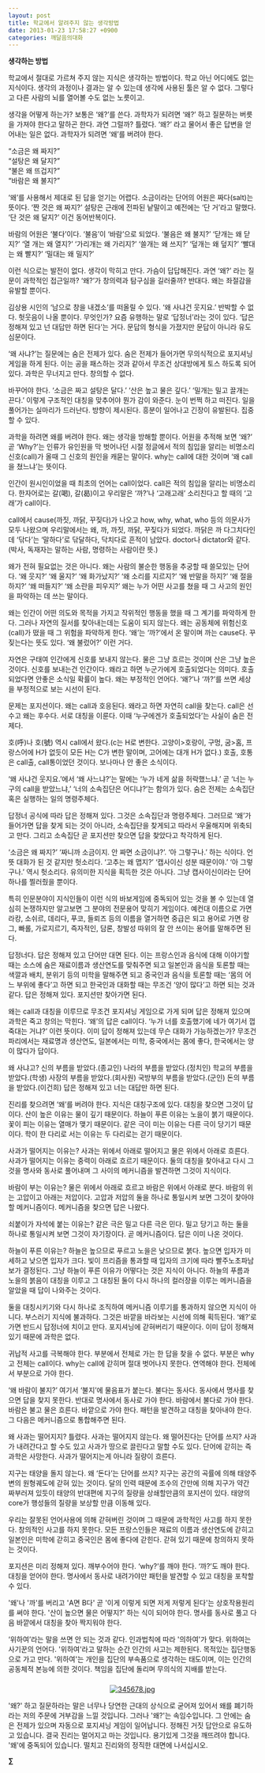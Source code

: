 ```yaml
---
layout: post
title: 학교에서 알려주지 않는 생각방법
date: 2013-01-23 17:58:27 +0900
categories: 깨달음의대화
---
```

  


**생각하는 방법** 

  


학교에서 절대로 가르쳐 주지 않는 지식은 생각하는 방법이다. 학교 아닌 어디에도 없는 지식이다. 생각의 과정이나 결과는 알 수 있는데 생각에 사용된 툴은 알 수 없다. 그렇다고 다른 사람의 뇌를 열어볼 수도 없는 노릇이고. 

  


생각을 어떻게 하는가? 보통은 ‘왜?’를 쓴다. 과학자가 되려면 ‘왜?’ 하고 질문하는 버릇을 가져야 한다고 말하곤 한다. 과연 그럴까? 틀렸다. ‘왜?’ 라고 물어서 좋은 답변을 얻어내는 일은 없다. 과학자가 되려면 ‘왜’를 버려야 한다. 

  


“소금은 왜 짜지?”   
“설탕은 왜 달지?”   
“불은 왜 뜨겁지?”   
“바람은 왜 불지?” 

  


‘왜’를 사용해서 제대로 된 답을 얻기는 어렵다. 소금이라는 단어의 어원은 짜다(salt)는 뜻이다. ‘짠 것은 왜 짜지?’ 설탕은 근래에 전파된 낱말이고 예전에는 ‘단 거’라고 말했다. ‘단 것은 왜 달지?’ 이건 동어반복이다. 

  


바람의 어원은 ‘불다’이다. ‘불음’이 ‘바람’으로 되었다. ‘불음은 왜 불지?’ ‘닫개는 왜 닫지?’ ‘열 개는 왜 열지?’ ‘가리개는 왜 가리지?’ ‘쓸개는 왜 쓰지?’ ‘덮개는 왜 덮지?’ ‘빨대는 왜 빨지?’ ‘밀대는 왜 밀지?’ 

  


이런 식으로는 발전이 없다. 생각이 막히고 만다. 가슴이 답답해진다. 과연 ‘왜?’ 라는 질문이 과학적인 접근일까? ‘왜?’가 창의력과 탐구심을 길러줄까? 반대다. 왜는 좌절감을 유발할 뿐이다. 

  


김상용 시인의 ‘남으로 창을 내겠소’를 떠올릴 수 있다. ‘왜 사냐건 웃지요.’ 반박할 수 없다. 헛웃음이 나올 뿐이다. 무엇인가? 요즘 유행하는 말로 ‘답정너’라는 것이 있다. ‘답은 정해져 있고 넌 대답만 하면 된다’는 거다. 문답의 형식을 가졌지만 문답이 아니라 유도심문이다. 

  


‘왜 사냐?’는 질문에는 숨은 전제가 있다. 숨은 전제가 들어가면 무의식적으로 포지셔닝 게임을 하게 된다. 이는 공을 패스하는 것과 같아서 무조건 상대방에게 토스 하도록 되어 있다. 과학은 무너지고 만다. 창의할 수 없다. 

  


바꾸어야 한다. ‘소금은 짜고 설탕은 달다.’ ‘산은 높고 물은 깊다.’ ‘밀개는 밀고 끌개는 끈다.’ 이렇게 구조적인 대칭을 맞추어야 뭔가 감이 와준다. 눈이 번쩍 하고 떠진다. 일을 풀어가는 실마리가 드러난다. 방향이 제시된다. 흥분이 일어나고 긴장이 유발된다. 집중할 수 있다. 

  


과학을 하려면 왜를 버려야 한다. 왜는 생각을 방해할 뿐이다. 어원을 추적해 보면 ‘왜?’ 곧 ‘Why?’는 인류가 유인원을 막 벗어나던 시절 정글에서 적의 침입을 알리는 비명소리 신호(call)가 올때 그 신호의 원인을 캐묻는 말이다. why는 call에 대한 것이며 ‘왜 call을 쳤느냐’는 뜻이다. 

  


인간이 원시인이었을 때 최초의 언어는 call이었다. call은 적의 침입을 알리는 비명소리다. 한자어로는 갈(喝), 갈(曷)이고 우리말은 ‘까?’나 ‘고래고래’ 소리친다고 할 때의 ‘고래’가 call이다. 

  


call에서 cause(까짓, 까닭, 꾸짖다)가 나오고 how, why, what, who 등의 의문사가 모두 나왔으며 우리말에서는 왜, 까, 까짓, 까닭, 꾸짖다가 되었다. 까닭은 까 다그치다인데 ‘닦다’는 ‘말하다’로 닦달하다, 닥치다로 흔적이 남았다. doctor나 dictator와 같다.(박사, 독재자는 말하는 사람, 명령하는 사람이란 뜻.) 

  


왜가 전혀 필요없는 것은 아니다. 왜는 사람의 불순한 행동을 추궁할 때 쓸모있는 단어다. ‘왜 웃지?’ ‘왜 울지?’ ‘왜 화가났지?’ ‘왜 소리를 지르지?’ ‘왜 반말을 하지?’ ‘왜 절을 하지?’ ‘왜 떠들지?’ ‘왜 소란을 피우지?’ 왜는 누가 어떤 사고를 쳤을 때 그 사고의 원인을 파악하는 데 쓰는 말이다. 

  


왜는 인간이 어떤 의도와 목적을 가지고 작위적인 행동을 했을 때 그 계기를 파악하게 한다. 그러나 자연의 질서를 찾아내는데는 도움이 되지 않는다. 왜는 공동체에 위험신호(call)가 떴을 때 그 위험을 파악하게 한다. ‘왜’는 ‘까?’에서 온 말이며 까는 cause다. 꾸짖는다는 뜻도 있다. ‘왜 불렀어?’ 이런 거다. 

  


자연은 구태여 인간에게 신호를 보내지 않는다. 물은 그냥 흐르는 것이며 산은 그냥 높은 것이다. 신호를 보내는건 인간이다. 왜라고 하면 누군가에게 호출되었다는 의미다. 호출되었다면 안좋은 소식일 확률이 높다. 왜는 부정적인 언어다. ‘왜?’나 ‘까?’를 쓰면 세상을 부정적으로 보는 시선이 된다. 

  


문제는 포지션이다. 왜는 call과 호응된다. 왜라고 하면 자연히 call을 찾는다. call은 선수고 왜는 후수다. 서로 대칭을 이룬다. 이때 ‘누구에겐가 호출되었다’는 사실이 숨은 전제다. 

  


호(呼)나 호(號) 역시 call에서 왔다.(c는 H로 변한다. 고양이>호랑이, 구멍, 굼>홈, 프랑스어에 H가 없듯이 모든 H는 C가 변한 말이며, 고어에는 대개 H가 없다.) 호출, 호통은 call출, call통이었던 것이다. 보나마나 안 좋은 소식이다. 

  


‘왜 사냐건 웃지요.’에서 ‘왜 사느냐?’는 말에는 ‘누가 네게 삶을 허락했느냐.’ 곧 ‘너는 누구의 call을 받았느냐,’ ‘너의 소속집단은 어디냐?’는 함의가 있다. 숨은 전제는 소속집단 혹은 실행하는 일의 명령주체다. 

  


답정너 공식에 따라 답은 정해져 있다. 그것은 소속집단과 명령주체다. 그러므로 ‘왜’가 들어가면 답을 찾게 되는 것이 아니라, 소속집단을 찾게되고 따라서 우울해지며 위축되고 만다. 그리고 소속집단 곧 포지션만 찾으면 답을 찾았다고 착각하게 된다.

  


‘소금은 왜 짜지?’ ‘짜니까 소금이지. 안 짜면 소금이냐?’. ‘아 그렇구나.’ 하는 식이다. 언뜻 대화가 된 것 같지만 헛소리다. ‘고추는 왜 맵지?’ ‘캡사이신 성분 때문이야.’ ‘아 그렇구나.’ 역시 헛소리다. 유의미한 지식을 획득한 것은 아니다. 그냥 캡사이신이라는 단어 하나를 찔러줬을 뿐이다. 

  


특히 인문분야이 지식인들이 이런 식의 바보게임에 중독되어 있는 것을 볼 수 있는데 열심히 논쟁하지만 알고보면 그 분야의 전문용어 맞히기 게임이다. 예컨대 이름으로 가면 라캉, 소쉬르, 데리다, 푸코, 들뢰즈 등의 이름을 열거하면 중급은 되고 용어로 가면 랑그, 빠롤, 가로지르기, 즉자적인, 담론, 창발성 따위의 잘 안 쓰이는 용어를 말해주면 된다.

  


답정너다. 답은 정해져 있고 단어만 대면 된다. 이는 프랑스인과 음식에 대해 이야기할 때는 소스에 숨은 재료이름과 생산연도를 맞춰주면 되고 일본인과 음식을 토론할 때는 색깔과 배치, 분위기 등의 미학을 말해주면 되고 중국인과 음식을 토론할 때는 ‘몸의 어느 부위에 좋다’고 하면 되고 한국인과 대화할 때는 무조건 ‘양이 많다’고 하면 되는 것과 같다. 답은 정해져 있다. 포지션만 찾아가면 된다. 

  


왜는 call과 대칭을 이루므로 무조건 포지셔닝 게임으로 가게 되며 답은 정해져 있으며 과학은 죽고 창의는 막힌다. ‘왜’의 답은 call이다. ‘누가 너를 호출했기에 네가 여기서 껍죽대는 거냐?’ 이런 뜻이다. 이미 답이 정해져 있는데 무슨 대화가 가능하겠는가? 무조건 파리에서는 재료명과 생산연도, 일본에서는 미학, 중국에서는 몸에 좋다, 한국에서는 양이 많다가 답이다. 

  


왜 사냐고? 신의 부름을 받았다.(종교인) 나라의 부름을 받았다.(정치인) 학교의 부름을 받았다.(학생) 사장의 부름을 받았다.(회사원) 국방부의 부름을 받았다.(군인) 돈의 부름을 받았다.(이건희) 답은 정해져 있고 너는 대답만 하면 된다. 

  


진리를 찾으려면 ‘왜’를 버려야 한다. 지식은 대칭구조에 있다. 대칭을 찾으면 그것이 답이다. 산이 높은 이유는 물이 깊기 때문이다. 하늘이 푸른 이유는 노을이 붉기 때문이다. 꽃이 피는 이유는 열매가 맺기 때문이다. 같은 극이 미는 이유는 다른 극이 당기기 때문이다. 학이 한 다리로 서는 이유는 두 다리로는 걷기 때문이다. 

  


사과가 떨어지는 이유는? 사과는 위에서 아래로 떨어지고 물은 위에서 아래로 흐른다. 사과가 떨어지는 이유는 중력이 아래로 흐르기 때문이다. 둘의 대칭을 찾아내고 다시 그것을 명사와 동사로 풀어내며 그 사이의 메커니즘을 발견하면 그것이 지식이다. 

  


바람이 부는 이유는? 물은 위에서 아래로 흐르고 바람은 위에서 아래로 분다. 바람의 위는 고압이고 아래는 저압이다. 고압과 저압의 둘을 하나로 통일시켜 보면 그것이 찾아야 할 메커니즘이다. 메커니즘을 찾으면 답은 나왔다. 

  


쇠붙이가 자석에 붙는 이유는? 같은 극은 밀고 다른 극은 민다. 밀고 당기고 하는 둘을 하나로 통일시켜 보면 그것이 자기장이다. 곧 메커니즘이다. 답은 이미 나온 것이다. 

  


하늘이 푸른 이유는? 하늘은 높으므로 푸르고 노을은 낮으므로 붉다. 높으면 입자가 미세하고 낮으면 입자가 크다. 빛이 프리즘을 통과할 때 입자의 크기에 따라 빨주노초파남보가 결정된다. 그냥 하늘이 푸른 이유가 어떻다는 것은 지식이 아니다. 하늘의 푸름과 노을의 붉음이 대칭을 이루고 그 대칭된 둘이 다시 하나의 컬러장을 이루는 메커니즘을 알았을 때 답이 나와주는 것이다. 

  


둘을 대칭시키기와 다시 하나로 조직하여 메커니즘 이루기를 통과하지 않으면 지식이 아니다. 부스러기 지식에 불과하다. 그것은 바깥을 바라보는 시선에 의해 획득된다. ‘왜?’로 가면 반드시 답정너에 치이고 만다. 포지셔닝에 갇혀버리기 때문이다. 이미 답이 정해져 있기 때문에 과학은 없다. 

  


귀납적 사고를 극복해야 한다. 부분에서 전체로 가는 한 답을 찾을 수 없다. 부분은 why고 전체는 call이다. why는 call에 갇히며 절대 벗어나지 못한다. 연역해야 한다. 전체에서 부분으로 가야 한다. 

  


‘왜 바람이 불지?’ 여기서 ‘불지’에 물음표가 붙는다. 불다는 동사다. 동사에서 명사를 찾으면 답을 찾지 못한다. 반대로 명사에서 동사로 가야 한다. 바람에서 불다로 가야 한다. 바람은 불고 물은 흐른다. 바깥으로 가야 한다. 패턴을 발견하고 대칭을 찾아내야 한다. 그 다음은 메커니즘으로 통합해주면 된다. 

  


왜 사과는 떨어지지? 틀렸다. 사과는 떨어지지 않는다. 왜 떨어진다는 단어를 쓰지? 사과가 내려간다고 할 수도 있고 사과가 땅으로 끌린다고 말할 수도 있다. 단어에 갇히는 즉 과학은 사망한다. 사과가 떨어지는게 아니라 질량이 흐른다. 

  


지구는 태양을 돌지 않는다. 왜 ‘돈다’는 단어를 쓰지? 지구는 공간의 곡률에 의해 태양주변의 원형궤도에 갇혀 있는 것이다. 달의 인력 때문에 조수의 간만에 의해 지구가 약간 짜부러져 있듯이 태양의 반대편에 지구의 질량을 상쇄할만큼의 포지션이 있다. 태양의 core가 행성들의 질량을 보상할 만큼 이동해 있다. 

  


우리는 잘못된 언어사용에 의해 갇혀버린 것이며 그 때문에 과학적인 사고를 하지 못한다. 창의적인 사고를 하지 못한다. 모든 프랑스인들은 재료의 이름과 생산연도에 갇히고 일본인은 미학에 갇히고 중국인은 몸에 좋다에 갇힌다. 갇혀 있기 때문에 창의하지 못하는 것이다. 

  


포지션은 미리 정해져 있다. 깨부수어야 한다. ‘why?’를 깨야 한다. ‘까?’도 깨야 한다. 대칭을 얻어야 한다. 명사에서 동사로 내려가야만 패턴을 발견할 수 있고 대칭을 포착할 수 있다. 

   
'왜'나 '까'를 버리고 'A면 B다' 곧 '이게 이렇게 되면 저게 저렇게 된다'는 상호작용원리를 써야 한다. '산이 높으면 물은 어떻지?' 하는 식이 되어야 한다. 명사를 동사로 풀고 다음 바깥에서 대칭을 찾아 짝지워야 한다. 

‘위하여’라는 말을 쓰면 안 되는 것과 같다. 인과법칙에 따라 '의하여'가 맞다. 위하여는 사기꾼의 언어다. '위하여'라고 말하는 순간 인간의 사고는 제한된다. 목적있는 집단행동으로 가고 만다. '위하여'는 개인을 집단의 부속품으로 생각하는 태도이며, 이는 인간의 공동체적 본능에 의한 것이다. 책임을 집단에 돌리며 무의식의 지배를 받는다. 

 ###


  




<p align="center">
  <a href="?mid=DonOh"><img alt="345678.jpg" src="assets/attach/images/198/727/315/55.JPG" /> <br /></a> 
  
  <p>
  </p> '왜?' 하고 질문하라는 말은 너무나 당연한 근대의 상식으로 굳어져 있어서 왜를 폐기하라는 저의 주문에 거부감을 느낄 것입니다. 그러나 '왜?'는 속임수입니다. 그 안에는 숨은 전제가 있으며 자동으로 포지셔닝 게임이 일어납니다. 정해진 거짓 답안으로 유도하고 있습니다. 결국 진리는 멀어지고 마는 것입니다. 용기있게 그것을 깨뜨려야 합니다. '왜'에 중독되어 있습니다. 떨치고 진리와의 정직한 대면에 나서십시오. 
  
  <p>
  </p>
  
  <p>
    <b>∑</b> <br /><br />
  </p>
  
  <p>
  </p>
  
  <p>
  </p>
  
  <p>
  </p>
  
  <p>
  </p>
  
  <p>
  </p>
  
  <p>
  </p>
  
  <p>
  </p>
  
  <p>
  </p>
  
  <p>
  </p>
  
  <p>
  </p>
  
  <p>
  </p>
</p>
